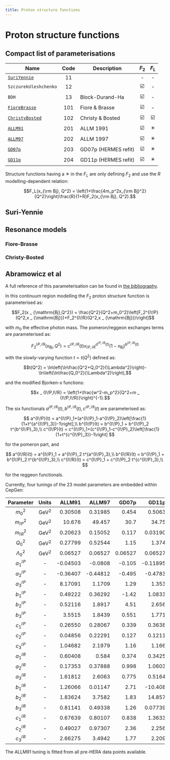 ```yaml
---
title: Proton structure functions
---
```


# Proton structure functions

## Compact list of parameterisations

| Name                               | Code | Description           | $F_2$ | $F_L$ |
|------------------------------------|:----:|-----------------------|:-----:|:-----:|
| [`SuriYennie`](#suri-yennie)       | 11   |                       | -     | -     |
| `SzczurekUleshchenko`              | 12   |                       | :ballot_box_with_check:  | -     |
| `BDH`                              | 13   | Block-Durand-Ha       | :ballot_box_with_check:  | -     |
| [`FioreBrasse`](#fiore-brasse)     | 101  | Fiore & Brasse        | :ballot_box_with_check:  | -     |
| [`ChristyBosted`](#christy-bosted) | 102  | Christy & Bosted      | :ballot_box_with_check:  | :ballot_box_with_check:  |
| [`ALLM91`](#abramowicz-et-al)      | 201  | ALLM 1991             | :ballot_box_with_check:  | :eight_pointed_black_star:  |
| [`ALLM97`](#abramowicz-et-al)      | 202  | ALLM 1997             | :ballot_box_with_check:  | :eight_pointed_black_star:  |
| [`GD07p`](#abramowicz-et-al)       | 203  | GD07p (HERMES refit)  | :ballot_box_with_check:  | :eight_pointed_black_star:  |
| [`GD11p`](#abramowicz-et-al)       | 204  | GD11p (HERMES refit)  | :ballot_box_with_check:  | :eight_pointed_black_star:  |

Structure functions having a :eight_pointed_black_star: in the $F_L$ are only defining $F_2$ and use the $R$ modelling-dependent relation:

$$F_L(x_{\rm Bj}, Q^2) = \left(1+\frac{4m_p^2x_{\rm Bj}^2}{Q^2}\right)\frac{R}{1+R}F_2(x_{\rm Bj}, Q^2).$$

## Suri-Yennie

## Resonance models
### Fiore-Brasse

### Christy-Bosted

## Abramowicz et al

A full reference of this parameterisation can be found in [the bibliography](bibliography#abramowicz-et-al).

In this continuum region modelling the $F_2$ proton structure function is parameterised as:

$$F_2(x _ {\mathrm{Bj},Q^2}) = \frac{Q^2}{Q^2+m_0^2}\left[F_2^{I\!P}(Q^2,x _ {\mathrm{Bj}})+F_2^{I\!R}(Q^2,x _ {\mathrm{Bj}})\right]$$

with $m_0$ the effective photon mass. The pomeron/reggeon exchanges terms are parameterised as:

$$F_2^{I\!P,I\!R}(x _ {\mathrm{Bj}}, Q^2) = c^{I\!P,I\!R}(t) x _ {I\!P,I\!R}^{a^{I\!P,I\!R}(t)} (1-x _ {\mathrm{Bj}})^{b^{I\!P,I\!R}(t)}$$

with the slowly-varying function $t = t(Q^2)$ defined as:

$$t(Q^2) = \ln\left(\ln\frac{Q^2+Q_0^2}{\Lambda^2}\right)-\ln\left(\ln\frac{Q_0^2}{\Lambda^2}\right),$$

and the modified Bjorken-$x$ functions:

$$x _ {I\!P,I\!R} = \left(1+\frac{w^2-m_p^2}{Q^2+m _ {I\!P,I\!R}}\right)^{-1}.$$

The six functionals $a^{I\!P,I\!R}(t), b^{I\!P,I\!R}(t), c^{I\!P,I\!R}(t)$ are parameterised as:

$$
a^{I\!P}(t) = a^{I\!P}_1+(a^{I\!P}_1-a^{I\!P}_2)\left[\frac{1}{1+t^{a^{I\!P}_3}}-1\right],\\
b^{I\!P}(t) = b^{I\!P}_1 + b^{I\!P}_2 t^{b^{I\!P}_3},\\
c^{I\!P}(t) = c^{I\!P}_1+(c^{I\!P}_1-c^{I\!P}_2)\left[\frac{1}{1+t^{c^{I\!P}_3}}-1\right]
$$

for the pomeron part, and

$$
a^{I\!R}(t) = a^{I\!P}_1 + a^{I\!P}_2 t^{a^{I\!P}_3},\\
b^{I\!R}(t) = b^{I\!P}_1 + b^{I\!P}_2 t^{b^{I\!P}_3},\\
c^{I\!R}(t) = c^{I\!P}_1 + c^{I\!P}_2 t^{c^{I\!P}_3},\\
$$

for the reggeon functionals.

Currently, four tunings of the 23 model parameters are embedded within CepGen:

| Parameter           | Units      | ALLM91   | ALLM97   | GD07p    | GD11p    |
|:-------------------:|:----------:|---------:|---------:|---------:|---------:|
| $m_0^2$             | GeV$^2$    | 0.30508  | 0.31985  | 0.454    | 0.5063   |
| $m _ {I\!P}^2$      | GeV$^2$    | 10.676   | 49.457   | 30.7     | 34.75    |
| $m _ {I\!R}^2$      | GeV$^2$    | 0.20623  | 0.15052  | 0.117    | 0.03190  |
| $Q_0^2$             | GeV$^2$    | 0.27799  | 0.52544  | 1.15     | 1.374    |
| $\Lambda_0^2$       | GeV$^2$    | 0.06527  | 0.06527  | 0.06527  | 0.06527  |
| $a^{I\!P}_1$        | -          | -0.04503 | -0.0808  | -0.105   | -0.11895 |
| $a^{I\!P}_2$        | -          | -0.36407 | -0.44812 | -0.495   | -0.4783  |
| $a^{I\!P}_3$        | -          | 8.17091  | 1.1709   | 1.29     | 1.353    |
| $b^{I\!P}_1$        | -          | 0.49222  | 0.36292  | -1.42    | 1.0833   |
| $b^{I\!P}_2$        | -          | 0.52116  | 1.8917   | 4.51     | 2.656    |
| $b^{I\!P}_3$        | -          | 3.5515   | 1.8439   | 0.551    | 1.771    |
| $c^{I\!P}_1$        | -          | 0.26550  | 0.28067  | 0.339    | 0.3638   |
| $c^{I\!P}_2$        | -          | 0.04856  | 0.22291  | 0.127    | 0.1211   |
| $c^{I\!P}_3$        | -          | 1.04682  | 2.1979   | 1.16     | 1.166    |
| $a^{I\!R}_1$        | -          | 0.60408  | 0.584    | 0.374    | 0.3425   |
| $a^{I\!R}_2$        | -          | 0.17353  | 0.37888  | 0.998    | 1.0603   |
| $a^{I\!R}_3$        | -          | 1.61812  | 2.6063   | 0.775    | 0.5164   |
| $b^{I\!R}_1$        | -          | 1.26066  | 0.01147  | 2.71     | -10.408  |
| $b^{I\!R}_2$        | -          | 1.83624  | 3.7582   | 1.83     | 14.857   |
| $b^{I\!R}_3$        | -          | 0.81141  | 0.49338  | 1.26     | 0.07739  |
| $c^{I\!R}_1$        | -          | 0.67639  | 0.80107  | 0.838    | 1.3633   |
| $c^{I\!R}_2$        | -          | 0.49027  | 0.97307  | 2.36     | 2.256    |
| $c^{I\!R}_3$        | -          | 2.66275  | 3.4942   | 1.77     | 2.209    |

The ALLM91 tuning is fitted from all pre-HERA data points available.
